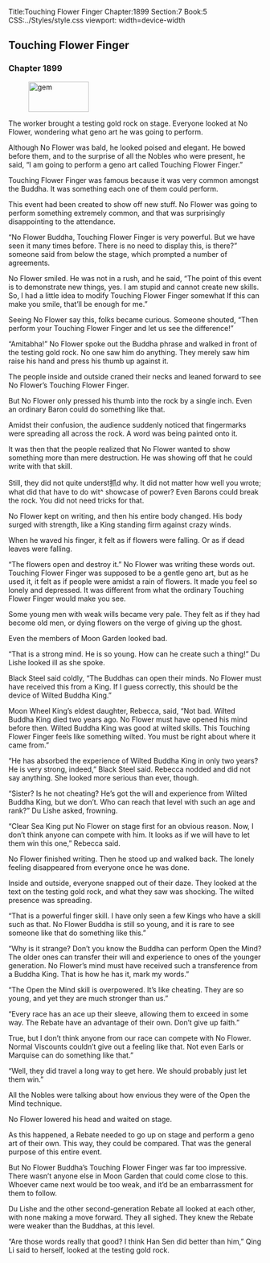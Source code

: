 Title:Touching Flower Finger 
Chapter:1899 
Section:7 
Book:5 
CSS:../Styles/style.css 
viewport: width=device-width
  
## Touching Flower Finger
### Chapter 1899 
<figure>
	<img src="../Images/gem.gif" alt="gem" id="gem" width="120" height="60" />
</figure>
  

  
  The worker brought a testing gold rock on stage. Everyone looked at No Flower, wondering what geno art he was going to perform.

Although No Flower was bald, he looked poised and elegant. He bowed before them, and to the surprise of all the Nobles who were present, he said, “I am going to perform a geno art called Touching Flower Finger.”

Touching Flower Finger was famous because it was very common amongst the Buddha. It was something each one of them could perform.

This event had been created to show off new stuff. No Flower was going to perform something extremely common, and that was surprisingly disappointing to the attendance.

“No Flower Buddha, Touching Flower Finger is very powerful. But we have seen it many times before. There is no need to display this, is there?” someone said from below the stage, which prompted a number of agreements.

No Flower smiled. He was not in a rush, and he said, “The point of this event is to demonstrate new things, yes. I am stupid and cannot create new skills. So, I had a little idea to modify Touching Flower Finger somewhat If this can make you smile, that’ll be enough for me.”

Seeing No Flower say this, folks became curious. Someone shouted, “Then perform your Touching Flower Finger and let us see the difference!”

“Amitabha!” No Flower spoke out the Buddha phrase and walked in front of the testing gold rock. No one saw him do anything. They merely saw him raise his hand and press his thumb up against it.

The people inside and outside craned their necks and leaned forward to see No Flower’s Touching Flower Finger.

But No Flower only pressed his thumb into the rock by a single inch. Even an ordinary Baron could do something like that.

Amidst their confusion, the audience suddenly noticed that fingermarks were spreading all across the rock. A word was being painted onto it.

It was then that the people realized that No Flower wanted to show something more than mere destruction. He was showing off that he could write with that skill.

Still, they did not quite underst抓d why. It did not matter how well you wrote; what did that have to do wit^ showcase of power? Even Barons could break the rock. You did not need tricks for that.

No Flower kept on writing, and then his entire body changed. His body surged with strength, like a King standing firm against crazy winds.

When he waved his finger, it felt as if flowers were falling. Or as if dead leaves were falling.

“The flowers open and destroy it.” No Flower was writing these words out. Touching Flower Finger was supposed to be a gentle geno art, but as he used it, it felt as if people were amidst a rain of flowers. It made you feel so lonely and depressed. It was different from what the ordinary Touching Flower Finger would make you see.

Some young men with weak wills became very pale. They felt as if they had become old men, or dying flowers on the verge of giving up the ghost.

Even the members of Moon Garden looked bad.

“That is a strong mind. He is so young. How can he create such a thing!” Du Lishe looked ill as she spoke.

Black Steel said coldly, “The Buddhas can open their minds. No Flower must have received this from a King. If I guess correctly, this should be the device of Wilted Buddha King.”

Moon Wheel King’s eldest daughter, Rebecca, said, “Not bad. Wilted Buddha King died two years ago. No Flower must have opened his mind before then. Wilted Buddha King was good at wilted skills. This Touching Flower Finger feels like something wilted. You must be right about where it came from.”

“He has absorbed the experience of Wilted Buddha King in only two years? He is very strong, indeed,” Black Steel said. Rebecca nodded and did not say anything. She looked more serious than ever, though.

“Sister? Is he not cheating? He’s got the will and experience from Wilted Buddha King, but we don’t. Who can reach that level with such an age and rank?” Du Lishe asked, frowning.

“Clear Sea King put No Flower on stage first for an obvious reason. Now, I don’t think anyone can compete with him. It looks as if we will have to let them win this one,” Rebecca said.

No Flower finished writing. Then he stood up and walked back. The lonely feeling disappeared from everyone once he was done.

Inside and outside, everyone snapped out of their daze. They looked at the text on the testing gold rock, and what they saw was shocking. The wilted presence was spreading.

“That is a powerful finger skill. I have only seen a few Kings who have a skill such as that. No Flower Buddha is still so young, and it is rare to see someone like that do something like this.”

“Why is it strange? Don’t you know the Buddha can perform Open the Mind? The older ones can transfer their will and experience to ones of the younger generation. No Flower’s mind must have received such a transference from a Buddha King. That is how he has it, mark my words.”

“The Open the Mind skill is overpowered. It’s like cheating. They are so young, and yet they are much stronger than us.”

“Every race has an ace up their sleeve, allowing them to exceed in some way. The Rebate have an advantage of their own. Don’t give up faith.”

True, but I don’t think anyone from our race can compete with No Flower. Normal Viscounts couldn’t give out a feeling like that. Not even Earls or Marquise can do something like that.”

“Well, they did travel a long way to get here. We should probably just let them win.”

All the Nobles were talking about how envious they were of the Open the Mind technique.

No Flower lowered his head and waited on stage.

As this happened, a Rebate needed to go up on stage and perform a geno art of their own. This way, they could be compared. That was the general purpose of this entire event.

But No Flower Buddha’s Touching Flower Finger was far too impressive. There wasn’t anyone else in Moon Garden that could come close to this. Whoever came next would be too weak, and it’d be an embarrassment for them to follow.

Du Lishe and the other second-generation Rebate all looked at each other, with none making a move forward. They all sighed. They knew the Rebate were weaker than the Buddhas, at this level.

“Are those words really that good? I think Han Sen did better than him,” Qing Li said to herself, looked at the testing gold rock.
